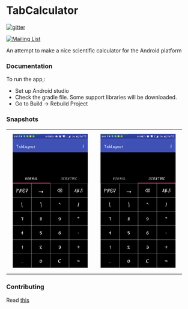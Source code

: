 # TabCalculator

[![gitter](https://badges.gitter.im/gitterHQ/gitterHQ.github.io.svg)](https://gitter.im/Bytes_Club/General)

[![Mailing List](https://img.shields.io/badge/Mailing%20List-BytesClub-blue.svg)](mailto:bytes-club@googlegroups.com)

An attempt to make a nice scientific calculator for the Android platform

### Documentation

To run the app,:

* Set up Android studio
* Check the gradle file. Some support libraries will be downloaded.
* Go to Build -> Rebuild Project

### Snapshots
<table>
    <tr>
     <td><img src="/docs/Screenshot_2017-06-24-17-57-17-458_com.example.mouri.tablayout.png" width="200" hspace="10" vspace="10"></td>
     <td><img src="/docs/Screenshot_2017-06-24-18-02-06-716_com.example.mouri.tablayout.png" width="200" hspace="10" vspace="10"></td>
    </tr>
</table>

### Contributing

Read [this](https://bytesclub.github.io/contributing/)
